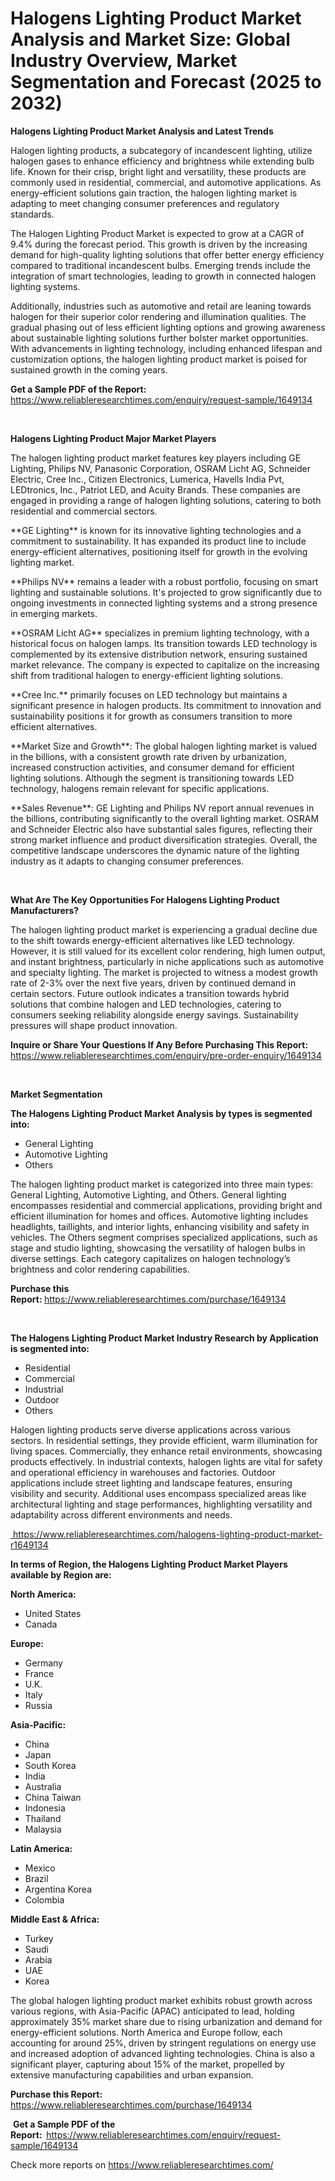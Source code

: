 <p><h1>Halogens Lighting Product Market Analysis and Market Size: Global Industry Overview, Market Segmentation and Forecast (2025 to 2032)</h1></p><p><strong>Halogens Lighting Product Market Analysis and Latest Trends</strong></p>
<p><p>Halogen lighting products, a subcategory of incandescent lighting, utilize halogen gases to enhance efficiency and brightness while extending bulb life. Known for their crisp, bright light and versatility, these products are commonly used in residential, commercial, and automotive applications. As energy-efficient solutions gain traction, the halogen lighting market is adapting to meet changing consumer preferences and regulatory standards.</p><p>The Halogen Lighting Product Market is expected to grow at a CAGR of 9.4% during the forecast period. This growth is driven by the increasing demand for high-quality lighting solutions that offer better energy efficiency compared to traditional incandescent bulbs. Emerging trends include the integration of smart technologies, leading to growth in connected halogen lighting systems. </p><p>Additionally, industries such as automotive and retail are leaning towards halogen for their superior color rendering and illumination qualities. The gradual phasing out of less efficient lighting options and growing awareness about sustainable lighting solutions further bolster market opportunities. With advancements in lighting technology, including enhanced lifespan and customization options, the halogen lighting product market is poised for sustained growth in the coming years.</p></p>
<p><strong>Get a Sample PDF of the Report:&nbsp;</strong> <a href="https://www.reliableresearchtimes.com/enquiry/request-sample/1649134?utm_campaign=3316&utm_medium=2&utm_source=Github&utm_content=ia&utm_term=26032025&utm_id=halogens-lighting-product">https://www.reliableresearchtimes.com/enquiry/request-sample/1649134</a></p>
<p>&nbsp;</p>
<p><strong>Halogens Lighting Product Major Market Players</strong></p>
<p><p>The halogen lighting product market features key players including GE Lighting, Philips NV, Panasonic Corporation, OSRAM Licht AG, Schneider Electric, Cree Inc., Citizen Electronics, Lumerica, Havells India Pvt, LEDtronics, Inc., Patriot LED, and Acuity Brands. These companies are engaged in providing a range of halogen lighting solutions, catering to both residential and commercial sectors.</p><p>**GE Lighting** is known for its innovative lighting technologies and a commitment to sustainability. It has expanded its product line to include energy-efficient alternatives, positioning itself for growth in the evolving lighting market. </p><p>**Philips NV** remains a leader with a robust portfolio, focusing on smart lighting and sustainable solutions. It's projected to grow significantly due to ongoing investments in connected lighting systems and a strong presence in emerging markets.</p><p>**OSRAM Licht AG** specializes in premium lighting technology, with a historical focus on halogen lamps. Its transition towards LED technology is complemented by its extensive distribution network, ensuring sustained market relevance. The company is expected to capitalize on the increasing shift from traditional halogen to energy-efficient lighting solutions.</p><p>**Cree Inc.** primarily focuses on LED technology but maintains a significant presence in halogen products. Its commitment to innovation and sustainability positions it for growth as consumers transition to more efficient alternatives.</p><p>**Market Size and Growth**: The global halogen lighting market is valued in the billions, with a consistent growth rate driven by urbanization, increased construction activities, and consumer demand for efficient lighting solutions. Although the segment is transitioning towards LED technology, halogens remain relevant for specific applications.</p><p>**Sales Revenue**: GE Lighting and Philips NV report annual revenues in the billions, contributing significantly to the overall lighting market. OSRAM and Schneider Electric also have substantial sales figures, reflecting their strong market influence and product diversification strategies. Overall, the competitive landscape underscores the dynamic nature of the lighting industry as it adapts to changing consumer preferences.</p></p>
<p>&nbsp;</p>
<p><strong>What Are The Key Opportunities For Halogens Lighting Product Manufacturers?</strong></p>
<p><p>The halogen lighting product market is experiencing a gradual decline due to the shift towards energy-efficient alternatives like LED technology. However, it is still valued for its excellent color rendering, high lumen output, and instant brightness, particularly in niche applications such as automotive and specialty lighting. The market is projected to witness a modest growth rate of 2-3% over the next five years, driven by continued demand in certain sectors. Future outlook indicates a transition towards hybrid solutions that combine halogen and LED technologies, catering to consumers seeking reliability alongside energy savings. Sustainability pressures will shape product innovation.</p></p>
<p><strong>Inquire or Share Your Questions If Any Before Purchasing This Report:</strong> <a href="https://www.reliableresearchtimes.com/enquiry/pre-order-enquiry/1649134?utm_campaign=3316&utm_medium=2&utm_source=Github&utm_content=ia&utm_term=26032025&utm_id=halogens-lighting-product">https://www.reliableresearchtimes.com/enquiry/pre-order-enquiry/1649134</a></p>
<p>&nbsp;</p>
<p><strong>Market Segmentation</strong></p>
<p><strong>The Halogens Lighting Product Market Analysis by types is segmented into:</strong></p>
<p><ul><li>General Lighting</li><li>Automotive Lighting</li><li>Others</li></ul></p>
<p><p>The halogen lighting product market is categorized into three main types: General Lighting, Automotive Lighting, and Others. General lighting encompasses residential and commercial applications, providing bright and efficient illumination for homes and offices. Automotive lighting includes headlights, taillights, and interior lights, enhancing visibility and safety in vehicles. The Others segment comprises specialized applications, such as stage and studio lighting, showcasing the versatility of halogen bulbs in diverse settings. Each category capitalizes on halogen technology’s brightness and color rendering capabilities.</p></p>
<p><strong>Purchase this Report:&nbsp;</strong><a href="https://www.reliableresearchtimes.com/purchase/1649134?utm_campaign=3316&utm_medium=2&utm_source=Github&utm_content=ia&utm_term=26032025&utm_id=halogens-lighting-product">https://www.reliableresearchtimes.com/purchase/1649134</a></p>
<p>&nbsp;</p>
<p><strong>The Halogens Lighting Product Market Industry Research by Application is segmented into:</strong></p>
<p><ul><li>Residential</li><li>Commercial</li><li>Industrial</li><li>Outdoor</li><li>Others</li></ul></p>
<p><p>Halogen lighting products serve diverse applications across various sectors. In residential settings, they provide efficient, warm illumination for living spaces. Commercially, they enhance retail environments, showcasing products effectively. In industrial contexts, halogen lights are vital for safety and operational efficiency in warehouses and factories. Outdoor applications include street lighting and landscape features, ensuring visibility and security. Additional uses encompass specialized areas like architectural lighting and stage performances, highlighting versatility and adaptability across different environments and needs.</p></p>
<p><a href="https://www.reliableresearchtimes.com/halogens-lighting-product-market-r1649134?utm_campaign=3316&utm_medium=2&utm_source=Github&utm_content=ia&utm_term=26032025&utm_id=halogens-lighting-product">&nbsp;https://www.reliableresearchtimes.com/halogens-lighting-product-market-r1649134</a></p>
<p><strong>In terms of Region, the Halogens Lighting Product Market Players available by Region are:</strong></p>
<p>
    <p> <strong> North America: </strong>
        <ul>
            <li>United States</li>
            <li>Canada</li>
        </ul>
        </p> 
    <p> <strong> Europe: </strong>
        <ul>
            <li>Germany</li>
            <li>France</li>
            <li>U.K.</li>
            <li>Italy</li>
            <li>Russia</li>
        </ul>
        </p> 
    <p> <strong> Asia-Pacific: </strong>
        <ul>
            <li>China</li>
            <li>Japan</li>
            <li>South Korea</li>
            <li>India</li>
            <li>Australia</li>
            <li>China Taiwan</li>
            <li>Indonesia</li>
            <li>Thailand</li>
            <li>Malaysia</li>
        </ul>
        </p> 
    <p> <strong> Latin America: </strong>
        <ul>
            <li>Mexico</li>
            <li>Brazil</li>
            <li>Argentina Korea</li>
            <li>Colombia</li>
        </ul>
        </p> 
    <p> <strong> Middle East & Africa: </strong>
        <ul>
            <li>Turkey</li>
            <li>Saudi</li>
            <li>Arabia</li>
            <li>UAE</li>
            <li>Korea</li>
        </ul>
    </p>
    </p>
<p><p>The global halogen lighting product market exhibits robust growth across various regions, with Asia-Pacific (APAC) anticipated to lead, holding approximately 35% market share due to rising urbanization and demand for energy-efficient solutions. North America and Europe follow, each accounting for around 25%, driven by stringent regulations on energy use and increased adoption of advanced lighting technologies. China is also a significant player, capturing about 15% of the market, propelled by extensive manufacturing capabilities and urban expansion.</p></p>
<p><strong>Purchase this Report: </strong><a href="https://www.reliableresearchtimes.com/purchase/1649134?utm_campaign=3316&utm_medium=2&utm_source=Github&utm_content=ia&utm_term=26032025&utm_id=halogens-lighting-product">https://www.reliableresearchtimes.com/purchase/1649134</a></p>
<p>&nbsp;<strong>Get a Sample PDF of the Report:&nbsp;&nbsp;</strong><a href="https://www.reliableresearchtimes.com/enquiry/request-sample/1649134?utm_campaign=3316&utm_medium=2&utm_source=Github&utm_content=ia&utm_term=26032025&utm_id=halogens-lighting-product">https://www.reliableresearchtimes.com/enquiry/request-sample/1649134</a></p>
<p><strong></strong></p>
<p>Check more reports on <a href="https://www.reliableresearchtimes.com/?utm_campaign=3316&utm_medium=2&utm_source=Github&utm_content=ia&utm_term=26032025&utm_id=halogens-lighting-product">https://www.reliableresearchtimes.com/</a></p>